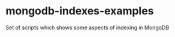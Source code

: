 mongodb-indexes-examples
========================

Set of scripts which shows some aspects of indexing in MongoDB